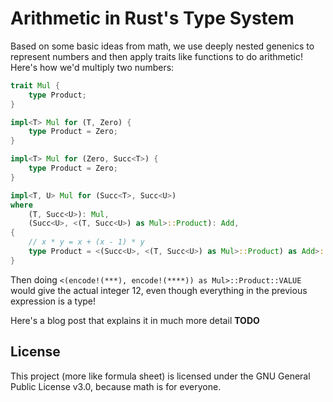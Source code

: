 # Arithmetic in Rust's Type System

Based on some basic ideas from math, we use deeply nested genenics to represent
numbers and then apply traits like functions to do arithmetic! Here's how we'd
multiply two numbers:

```rust
trait Mul {
    type Product;
}

impl<T> Mul for (T, Zero) {
    type Product = Zero;
}

impl<T> Mul for (Zero, Succ<T>) {
    type Product = Zero;
}

impl<T, U> Mul for (Succ<T>, Succ<U>)
where
    (T, Succ<U>): Mul,
    (Succ<U>, <(T, Succ<U>) as Mul>::Product): Add,
{
    // x * y = x + (x - 1) * y
    type Product = <(Succ<U>, <(T, Succ<U>) as Mul>::Product) as Add>::Sum;
}
```

Then doing `<(encode!(***), encode!(****)) as Mul>::Product::VALUE` would give
the actual integer 12, even though everything in the previous expression is
a type!


Here's a blog post that explains it in much more detail **TODO**

## License

This project (more like formula sheet) is licensed under the GNU General Public
License v3.0, because math is for everyone.
